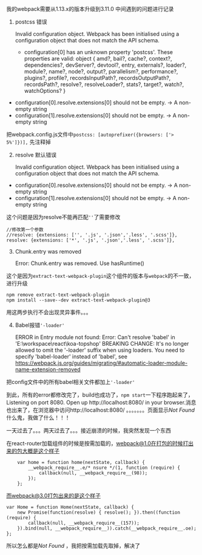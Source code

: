 我的webpack需要从1.13.x的版本升级到3.11.0 中间遇到的问题进行记录




1. postcss 错误

    Invalid configuration object. Webpack has been initialised using a configuration object that does not match the API schema.
    - configuration[0] has an unknown property 'postcss'. These properties are valid:
   object { amd?, bail?, cache?, context?, dependencies?, devServer?, devtool?, entry, externals?, loader?, module?, name?, node?, output?, parallelism?, performance?, plugins?, profile?, recordsInputPath?, recordsOutputPath?, recordsPath?, resolve?, resolveLoader?, stats?, target?, watch?, watchOptions? }
 - configuration[0].resolve.extensions[0] should not be empty.
   -> A non-empty string
 - configuration[1].resolve.extensions[0] should not be empty.
   -> A non-empty string


把webpack.config.js文件中`postcss: [autoprefixer({browsers: ['> 5%']})],` 先注释掉


2. resolve 默认错误

    Invalid configuration object. Webpack has been initialised using a configuration object that does not match the API schema.
 - configuration[0].resolve.extensions[0] should not be empty.
   -> A non-empty string
 - configuration[1].resolve.extensions[0] should not be empty.
   -> A non-empty string

这个问题是因为resolve不能再匹配`''`了需要修改 

    //修改第一个参数
    //resolve: {extensions: ['', '.js', '.json','.less', '.scss']},
    resolve: {extensions: ['*', '.js', '.json','.less', '.scss']},


3. Chunk.entry was removed

    Error: Chunk.entry was removed. Use hasRuntime()


这个是因为`extract-text-webpack-plugin`这个组件的版本与`webpack`的不一致，进行升级

    npm remove extract-text-webpack-plugin
    npm install --save--dev extract-text-webpack-plugin@3

用这两步执行不会出现灵异事件。。。


4. Babel报错`'-loader'`

    ERROR in Entry module not found: Error: Can't resolve 'babel' in 'E:\workspace\react\koa-topshop'
    BREAKING CHANGE: It's no longer allowed to omit the '-loader' suffix when using loaders.
                     You need to specify 'babel-loader' instead of 'babel',
                     see https://webpack.js.org/guides/migrating/#automatic-loader-module-name-extension-removed


把config文件中的所有babel相关文件都加上`'-loader'`


到此，所有的error都修改完了，build也成功了，`npm start`一下程序跑起来了，Listening on port 8080. Open up http://localhost:8080/ in your browser.消息也出来了，在浏览器中访问http://localhost:8080/ 。。。。。。。页面显示*Not Found* 什么鬼，我做了什么！！！


一天过去了。。。两天过去了。。。接近崩溃的时候，我突然发现一个东西

在react-router加载组件的时候是按需加载的，webpack@1.0在打包的时候打出来的包大概是这个样子

```
	var home = function home(nextState, callback) {
	    __webpack_require__.e/* nsure */(1, function (require) {
	        callback(null, __webpack_require__(98));
	    });
	};
```

而webpack@3.0打包出来的是这个样子
```
var Home = function Home(nextState, callback) {
    new Promise(function(resolve) { resolve(); }).then((function (require) {
        callback(null, __webpack_require__(157));
    }).bind(null, __webpack_require__)).catch(__webpack_require__.oe);
};
```
所以怎么都是*Not Found* ，我把按需加载先取掉，解决了


